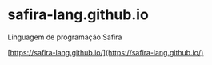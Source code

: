 # safira-lang.github.io
Linguagem de programação Safira

[https://safira-lang.github.io/](https://safira-lang.github.io/)
